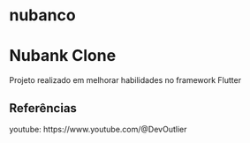 # nubanco
<h1>Nubank Clone</h1>
<p>Projeto realizado em melhorar habilidades no framework Flutter</p>

## Referências
<p>youtube: https://www.youtube.com/@DevOutlier</p>

